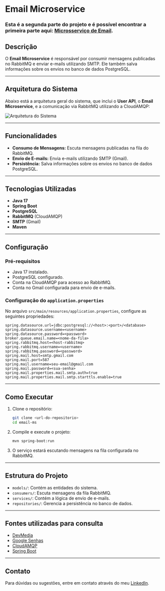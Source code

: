 # Email Microservice

### Esta é a segunda parte do projeto e é possível encontrar a primeira parte aqui: [Microsserviço de Email](https://github.com/exxardo/user-api).

## Descrição
O **Email Microservice** é responsável por consumir mensagens publicadas no RabbitMQ e enviar e-mails utilizando SMTP. Ele também salva informações sobre os envios no banco de dados PostgreSQL.

---

## Arquitetura do Sistema

Abaixo está a arquitetura geral do sistema, que inclui o **User API**, o **Email Microservice**, e a comunicação via RabbitMQ utilizando a CloudAMQP:

![Arquitetura do Sistema](https://pplx-res.cloudinary.com/image/upload/v1737252173/user_uploads/QGQLRkWouVvyrVD/image.jpg)

---

## Funcionalidades
- **Consumo de Mensagens:** Escuta mensagens publicadas na fila do RabbitMQ.
- **Envio de E-mails:** Envia e-mails utilizando SMTP (Gmail).
- **Persistência:** Salva informações sobre os envios no banco de dados PostgreSQL.

---

## Tecnologias Utilizadas
- **Java 17**
- **Spring Boot**
- **PostgreSQL**
- **RabbitMQ** (CloudAMQP)
- **SMTP** (Gmail)
- **Maven**

---

## Configuração

### Pré-requisitos
- Java 17 instalado.
- PostgreSQL configurado.
- Conta na CloudAMQP para acesso ao RabbitMQ.
- Conta no Gmail configurada para envio de e-mails.

### Configuração do `application.properties`
No arquivo `src/main/resources/application.properties`, configure as seguintes propriedades:

```properties
spring.datasource.url=jdbc:postgresql://<host>:<port>/<database>
spring.datasource.username=<username>
spring.datasource.password=<password>
broker.queue.email.name=<nome-da-fila>
spring.rabbitmq.host=<host-rabbitmq>
spring.rabbitmq.username=<username>
spring.rabbitmq.password=<password>
spring.mail.host=smtp.gmail.com
spring.mail.port=587
spring.mail.username=seu-email@gmail.com
spring.mail.password=<sua-senha>
spring.mail.properties.mail.smtp.auth=true
spring.mail.properties.mail.smtp.starttls.enable=true
```

---

## Como Executar

1. Clone o repositório:
   ```bash
   git clone <url-do-repositorio>
   cd email-ms
   ```

2. Compile e execute o projeto:
   ```bash
   mvn spring-boot:run
   ```

3. O serviço estará escutando mensagens na fila configurada no RabbitMQ.

---

## Estrutura do Projeto

- `models/`: Contém as entidades do sistema.
- `consumers/`: Escuta mensagens da fila RabbitMQ.
- `services/`: Contém a lógica de envio de e-mails.
- `repositories/`: Gerencia a persistência no banco de dados.

---

## Fontes utilizadas para consulta

- [DevMedia](https://www.devmedia.com.br/conheca-o-spring-transactional-annotations/32472)
- [Google Senhas](https://support.google.com/accounts/answer/185833)
- [CloudAMQP](https://www.cloudamqp.com/blog/part4-rabbitmq-for-beginners-exchanges-routing-keys-bindings.html)
- [Spring Boot](https://docs.spring.io/spring-boot/index.html)

---

## Contato
Para dúvidas ou sugestões, entre em contato através do meu [LinkedIn](https://www.linkedin.com/in/eduardoramiro).